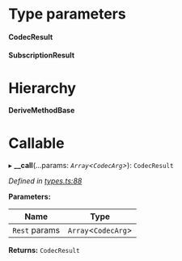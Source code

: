 

# Type parameters
#### CodecResult 
#### SubscriptionResult 
# Hierarchy

**DeriveMethodBase**

# Callable
▸ **__call**(...params: *`Array`<`CodecArg`>*): `CodecResult`

*Defined in [types.ts:88](https://github.com/polkadot-js/api/blob/73a5ea1/packages/api/src/types.ts#L88)*

**Parameters:**

| Name | Type |
| ------ | ------ |
| `Rest` params | `Array`<`CodecArg`> |

**Returns:** `CodecResult`

